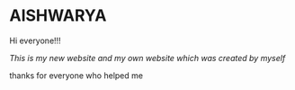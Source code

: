# AISHWARYA



Hi everyone!!!

*This is my new website and my own website which was created by myself*

thanks for everyone who helped me
